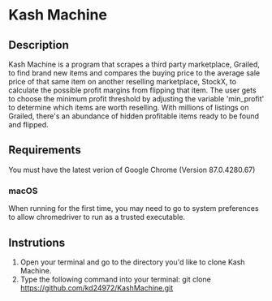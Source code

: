 # Kash Machine 

## Description
Kash Machine is a program that scrapes a third party marketplace, Grailed, to 
find brand new items and compares the buying price to the average sale price 
of that same item on another reselling marketplace, StockX, to calculate the 
possible profit margins from flipping that item. The user gets to choose the 
minimum profit threshold by adjusting the variable 'min_profit' to determine 
which items are worth reselling. With millions of listings on Grailed, there's 
an abundance of hidden profitable items ready to be found and flipped. 

## Requirements
You must have the latest verion of Google Chrome (Version 87.0.4280.67)

### macOS
When running for the first time, you may need to go to system preferences to 
allow chromedriver to run as a trusted executable.

## Instrutions
1. Open your terminal and go to the directory you'd like to clone Kash Machine.
2. Type the following command into your terminal: 
	git clone https://github.com/kd24972/KashMachine.git